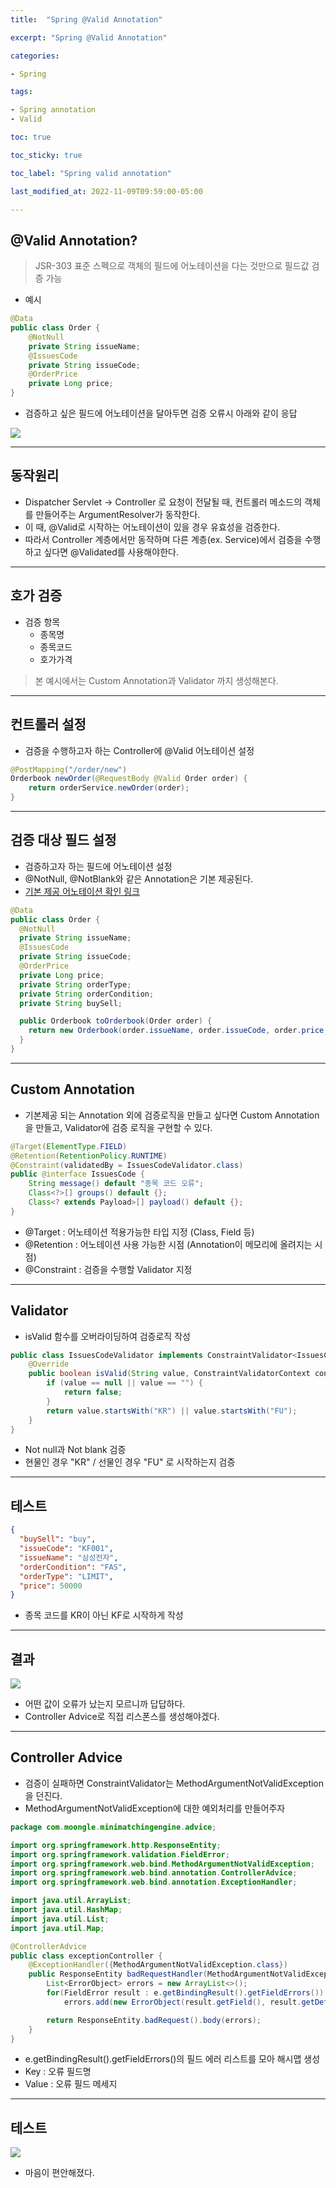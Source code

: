 ```yaml
---
title:  "Spring @Valid Annotation"

excerpt: "Spring @Valid Annotation"

categories:

- Spring

tags:

- Spring annotation
- Valid

toc: true

toc_sticky: true

toc_label: "Spring valid annotation"

last_modified_at: 2022-11-09T09:59:00-05:00

---
```


## @Valid Annotation?

> JSR-303 표준 스펙으로 객체의 필드에 어노테이션을 다는 것만으로 필드값 검증 가능 

- 예시

~~~java
@Data
public class Order {
    @NotNull
    private String issueName;
    @IssuesCode
    private String issueCode;
    @OrderPrice
    private Long price;
}
~~~
- 검증하고 싶은 필드에 어노테이션을 달아두면 검증 오류시 아래와 같이 응답

![](/assets/images/spring/valid/response_example.png)

---

## 동작원리

- Dispatcher Servlet -> Controller 로 요청이 전달될 때, 컨트롤러 메소드의 객체를 만들어주는 ArgumentResolver가 동작한다.
- 이 때, @Valid로 시작하는 어노테이션이 있을 경우 유효성을 검증한다.
- 따라서 Controller 계층에서만 동작하며 다른 계층(ex. Service)에서 검증을 수행하고 싶다면 @Validated를 사용해야한다.

---

## 호가 검증

- 검증 항목
  - 종목명
  - 종목코드
  - 호가가격

> 본 예시에서는 Custom Annotation과 Validator 까지 생성해본다.

---

## 컨트롤러 설정

- 검증을 수행하고자 하는 Controller에 @Valid 어노테이션 설정
~~~java
@PostMapping("/order/new")
Orderbook newOrder(@RequestBody @Valid Order order) {
    return orderService.newOrder(order);
}
~~~
---

## 검증 대상 필드 설정

- 검증하고자 하는 필드에 어노테이션 설정
- @NotNull, @NotBlank와 같은 Annotation은 기본 제공된다.
- [기본 제공 어노테이션 확인 링크](https://reflectoring.io/bean-validation-with-spring-boot/)
~~~java
@Data
public class Order {
  @NotNull
  private String issueName;
  @IssuesCode
  private String issueCode;
  @OrderPrice
  private Long price;
  private String orderType;
  private String orderCondition;
  private String buySell;

  public Orderbook toOrderbook(Order order) {
    return new Orderbook(order.issueName, order.issueCode, order.price, order.orderType, order.orderCondition, order.buySell);
  }
}
~~~
---

## Custom Annotation

- 기본제공 되는 Annotation 외에 검증로직을 만들고 싶다면 Custom Annotation을 만들고, Validator에 검증 로직을 구현할 수 있다.
~~~java
@Target(ElementType.FIELD)
@Retention(RetentionPolicy.RUNTIME)
@Constraint(validatedBy = IssuesCodeValidator.class)
public @interface IssuesCode {
    String message() default "종목 코드 오류";
    Class<?>[] groups() default {};
    Class<? extends Payload>[] payload() default {};
}
~~~
- @Target : 어노테이션 적용가능한 타입 지정 (Class, Field 등)
- @Retention : 어노테이션 사용 가능한 시점 (Annotation이 메모리에 올려지는 시점)
- @Constraint : 검증을 수행할 Validator 지정

---

## Validator

- isValid 함수를 오버라이딩하여 검증로직 작성
~~~java
public class IssuesCodeValidator implements ConstraintValidator<IssuesCode, String> {
    @Override
    public boolean isValid(String value, ConstraintValidatorContext context) {
        if (value == null || value == "") {
            return false;
        }
        return value.startsWith("KR") || value.startsWith("FU");
    }
}
~~~
- Not null과 Not blank 검증
- 현물인 경우 "KR" / 선물인 경우 "FU" 로 시작하는지 검증

---

## 테스트

~~~json
{
  "buySell": "buy",
  "issueCode": "KF001",
  "issueName": "삼성전자",
  "orderCondition": "FAS",
  "orderType": "LIMIT",
  "price": 50000
}
~~~
- 종목 코드를 KR이 아닌 KF로 시작하게 작성

---

## 결과

![](/assets/images/spring/valid/response_ugly.png)
- 어떤 값이 오류가 났는지 모르니까 답답하다.
- Controller Advice로 직접 리스폰스를 생성해야겠다.

---

## Controller Advice

- 검증이 실패하면 ConstraintValidator는 MethodArgumentNotValidException을 던진다.
- MethodArgumentNotValidException에 대한 예외처리를 만들어주자

~~~java
package com.moongle.minimatchingengine.advice;

import org.springframework.http.ResponseEntity;
import org.springframework.validation.FieldError;
import org.springframework.web.bind.MethodArgumentNotValidException;
import org.springframework.web.bind.annotation.ControllerAdvice;
import org.springframework.web.bind.annotation.ExceptionHandler;

import java.util.ArrayList;
import java.util.HashMap;
import java.util.List;
import java.util.Map;

@ControllerAdvice
public class exceptionController {
    @ExceptionHandler({MethodArgumentNotValidException.class})
    public ResponseEntity badRequestHandler(MethodArgumentNotValidException e) {
        List<ErrorObject> errors = new ArrayList<>();
        for(FieldError result : e.getBindingResult().getFieldErrors())
            errors.add(new ErrorObject(result.getField(), result.getDefaultMessage()));

        return ResponseEntity.badRequest().body(errors);
    }
}
~~~
- e.getBindingResult().getFieldErrors()의 필드 에러 리스트를 모아 해시맵 생성
- Key : 오류 필드명
- Value : 오류 필드 메세지

---

## 테스트

![](/assets/images/spring/valid/response_ugly.png)

- 마음이 편안해졌다.
